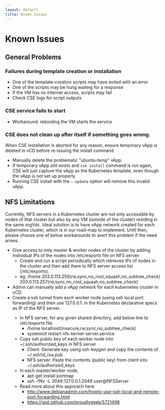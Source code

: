 ```yaml
---
layout: default
title: Known Issues
---
```

# Known Issues

<a name="general"></a>
## General Problems

### Failures during template creation or installation
- One of the template-creation scripts may have exited with an error
- One of the scripts may be hung waiting for a response
- If the VM has no internet access, scripts may fail
- Check CSE logs for script outputs

### CSE service fails to start
- Workaround: rebooting the VM starts the service

### CSE does not clean up after itself if something goes wrong. 

When CSE installation is aborted for any reason, ensure temporary vApp is deleted in vCD before re-issuing the install command
- Manually delete the problematic "ubuntu-temp" vApp.
- If temporary vApp still exists and `cse install` command is run again, CSE will just capture the vApp as the Kubernetes template, even though the vApp is not set up properly.
- Running CSE install with the `--update` option will remove this invalid vApp.

<a name="nfs"></a>
## NFS Limitations

Currently, NFS servers in a Kubernetes cluster are not only accessible
by nodes of that cluster but also by any VM (outside of the cluster)
residing in the same orgVdc. Ideal solution is to have vApp network
created for each Kubernetes cluster, which is in our road-map to
implement. Until then, please choose one of below workarounds to
avert this problem if the need arises.

- Give access to only master & worker nodes of the cluster by adding individual IPs of the nodes into /etc/exports file on NFS server.
    - Create and run a script periodically which retrieves IPs of nodes in the cluster and then add them to NFS server access list (/etc/exports).
    - eg: /home 203.0.113.256(rw,sync,no_root_squash,no_subtree_check) 203.0.113.257(rw,sync,no_root_squash,no_subtree_check)
- Admin can manually add a vApp network for each kubernetes cluster in vCD.
- Create a ssh tunnel from each worker node (using ssh local port forwarding) and then use 127.0.0.1:<port> in the  Kubernetes declarative specs as IP of the NFS server.
    - In NFS server, for any given shared directory, add below line to /etc/exports file.
        - /home localhost(insecure,rw,sync,no_subtree_check)
        - systemctl restart nfs-kernel-server.service
    - Copy ssh public key of each worker node into ~/.ssh/authorized_keys in NFS server
        - Client: Generate key using ssh-keygen and copy the contents of ~/.ssh/id_rsa.pub
        - NFS server: Paste the contents (public key) from client into ~/.ssh/authorized_keys
    - In each master/worker node,
        - apt-get install portmap
        - ssh -fNv -L 3049:127.0.0.1:2049 user@NFSServer
    - Read more about this approach here
        - http://www.debianadmin.com/howto-use-ssh-local-and-remote-port-forwarding.html
        - https://gist.github.com/proudlygeek/5721498

